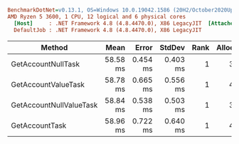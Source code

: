 ``` ini

BenchmarkDotNet=v0.13.1, OS=Windows 10.0.19042.1586 (20H2/October2020Update)
AMD Ryzen 5 3600, 1 CPU, 12 logical and 6 physical cores
  [Host]     : .NET Framework 4.8 (4.8.4470.0), X86 LegacyJIT  [AttachedDebugger]
  DefaultJob : .NET Framework 4.8 (4.8.4470.0), X86 LegacyJIT


```
|                  Method |     Mean |    Error |   StdDev | Rank | Allocated |
|------------------------ |---------:|---------:|---------:|-----:|----------:|
|      GetAccountNullTask | 58.58 ms | 0.454 ms | 0.403 ms |    1 |     32 KB |
|     GetAccountValueTask | 58.78 ms | 0.665 ms | 0.556 ms |    1 |     40 KB |
| GetAccountNullValueTask | 58.84 ms | 0.538 ms | 0.503 ms |    1 |     32 KB |
|          GetAccountTask | 58.96 ms | 0.722 ms | 0.640 ms |    1 |     40 KB |
